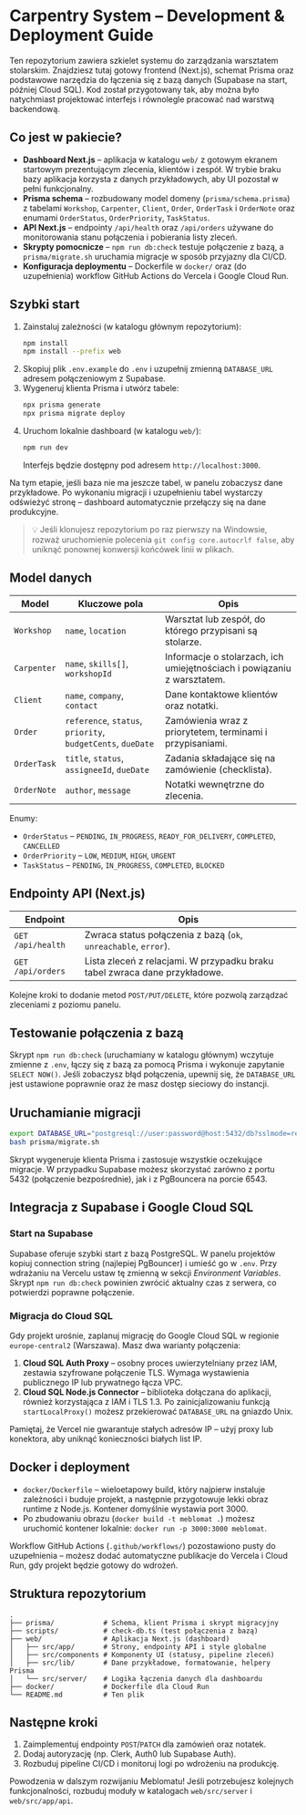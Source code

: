 # Carpentry System – Development & Deployment Guide

Ten repozytorium zawiera szkielet systemu do zarządzania warsztatem
stolarskim. Znajdziesz tutaj gotowy frontend (Next.js), schemat Prisma
oraz podstawowe narzędzia do łączenia się z bazą danych (Supabase na
start, później Cloud SQL). Kod został przygotowany tak, aby można było
natychmiast projektować interfejs i równolegle pracować nad warstwą
backendową.

## Co jest w pakiecie?

- **Dashboard Next.js** – aplikacja w katalogu `web/` z gotowym ekranem
  startowym prezentującym zlecenia, klientów i zespół. W trybie braku
  bazy aplikacja korzysta z danych przykładowych, aby UI pozostał w pełni
  funkcjonalny.
- **Prisma schema** – rozbudowany model domeny (`prisma/schema.prisma`)
  z tabelami `Workshop`, `Carpenter`, `Client`, `Order`, `OrderTask` i
  `OrderNote` oraz enumami `OrderStatus`, `OrderPriority`, `TaskStatus`.
- **API Next.js** – endpointy `/api/health` oraz `/api/orders` używane do
  monitorowania stanu połączenia i pobierania listy zleceń.
- **Skrypty pomocnicze** – `npm run db:check` testuje połączenie z bazą,
  a `prisma/migrate.sh` uruchamia migracje w sposób przyjazny dla CI/CD.
- **Konfiguracja deploymentu** – Dockerfile w `docker/` oraz (do
  uzupełnienia) workflow GitHub Actions do Vercela i Google Cloud Run.

## Szybki start

1. Zainstaluj zależności (w katalogu głównym repozytorium):
   ```bash
   npm install
   npm install --prefix web
   ```
2. Skopiuj plik `.env.example` do `.env` i uzupełnij zmienną
   `DATABASE_URL` adresem połączeniowym z Supabase.
3. Wygeneruj klienta Prisma i utwórz tabele:
   ```bash
   npx prisma generate
   npx prisma migrate deploy
   ```
4. Uruchom lokalnie dashboard (w katalogu `web/`):
   ```bash
   npm run dev
   ```
   Interfejs będzie dostępny pod adresem `http://localhost:3000`.

Na tym etapie, jeśli baza nie ma jeszcze tabel, w panelu zobaczysz dane
przykładowe. Po wykonaniu migracji i uzupełnieniu tabel wystarczy
odświeżyć stronę – dashboard automatycznie przełączy się na dane
produkcyjne.

> 💡 Jeśli klonujesz repozytorium po raz pierwszy na Windowsie,
> rozważ uruchomienie polecenia `git config core.autocrlf false`, aby
> uniknąć ponownej konwersji końcówek linii w plikach.

## Model danych

| Model       | Kluczowe pola                              | Opis                                                 |
|-------------|--------------------------------------------|------------------------------------------------------|
| `Workshop`  | `name`, `location`                         | Warsztat lub zespół, do którego przypisani są stolarze. |
| `Carpenter` | `name`, `skills[]`, `workshopId`           | Informacje o stolarzach, ich umiejętnościach i powiązaniu z warsztatem. |
| `Client`    | `name`, `company`, `contact`               | Dane kontaktowe klientów oraz notatki.               |
| `Order`     | `reference`, `status`, `priority`, `budgetCents`, `dueDate` | Zamówienia wraz z priorytetem, terminami i przypisaniami. |
| `OrderTask` | `title`, `status`, `assigneeId`, `dueDate` | Zadania składające się na zamówienie (checklista).   |
| `OrderNote` | `author`, `message`                        | Notatki wewnętrzne do zlecenia.                      |

Enumy:

- `OrderStatus` – `PENDING`, `IN_PROGRESS`, `READY_FOR_DELIVERY`,
  `COMPLETED`, `CANCELLED`
- `OrderPriority` – `LOW`, `MEDIUM`, `HIGH`, `URGENT`
- `TaskStatus` – `PENDING`, `IN_PROGRESS`, `COMPLETED`, `BLOCKED`

## Endpointy API (Next.js)

| Endpoint        | Opis                                                         |
|-----------------|--------------------------------------------------------------|
| `GET /api/health` | Zwraca status połączenia z bazą (`ok`, `unreachable`, `error`). |
| `GET /api/orders` | Lista zleceń z relacjami. W przypadku braku tabel zwraca dane przykładowe. |

Kolejne kroki to dodanie metod `POST/PUT/DELETE`, które pozwolą
zarządzać zleceniami z poziomu panelu.

## Testowanie połączenia z bazą

Skrypt `npm run db:check` (uruchamiany w katalogu głównym) wczytuje
zmienne z `.env`, łączy się z bazą za pomocą Prisma i wykonuje zapytanie
`SELECT NOW()`. Jeśli zobaczysz błąd połączenia, upewnij się, że
`DATABASE_URL` jest ustawione poprawnie oraz że masz dostęp sieciowy do
instancji.

## Uruchamianie migracji

```bash
export DATABASE_URL="postgresql://user:password@host:5432/db?sslmode=require"
bash prisma/migrate.sh
```

Skrypt wygeneruje klienta Prisma i zastosuje wszystkie oczekujące
migracje. W przypadku Supabase możesz skorzystać zarówno z portu 5432
(połączenie bezpośrednie), jak i z PgBouncera na porcie 6543.

## Integracja z Supabase i Google Cloud SQL

### Start na Supabase

Supabase oferuje szybki start z bazą PostgreSQL. W panelu projektów
kopiuj connection string (najlepiej PgBouncer) i umieść go w `.env`.
Przy wdrażaniu na Vercelu ustaw tę zmienną w sekcji *Environment
Variables*. Skrypt `npm run db:check` powinien zwrócić aktualny czas z
serwera, co potwierdzi poprawne połączenie.

### Migracja do Cloud SQL

Gdy projekt urośnie, zaplanuj migrację do Google Cloud SQL w regionie
`europe-central2` (Warszawa). Masz dwa warianty połączenia:

1. **Cloud SQL Auth Proxy** – osobny proces uwierzytelniany przez IAM,
   zestawia szyfrowane połączenie TLS. Wymaga wystawienia publicznego IP
   lub prywatnego łącza VPC.
2. **Cloud SQL Node.js Connector** – biblioteka dołączana do aplikacji,
   również korzystająca z IAM i TLS 1.3. Po zainicjalizowaniu funkcją
   `startLocalProxy()` możesz przekierować `DATABASE_URL` na gniazdo Unix.

Pamiętaj, że Vercel nie gwarantuje stałych adresów IP – użyj proxy lub
konektora, aby uniknąć konieczności białych list IP.

## Docker i deployment

- `docker/Dockerfile` – wieloetapowy build, który najpierw instaluje
  zależności i buduje projekt, a następnie przygotowuje lekki obraz
  runtime z Node.js. Kontener domyślnie wystawia port 3000.
- Po zbudowaniu obrazu (`docker build -t meblomat .`) możesz uruchomić
  kontener lokalnie: `docker run -p 3000:3000 meblomat`.

Workflow GitHub Actions (`.github/workflows/`) pozostawiono pusty do
uzupełnienia – możesz dodać automatyczne publikacje do Vercela i Cloud
Run, gdy projekt będzie gotowy do wdrożeń.

## Struktura repozytorium

```
.
├── prisma/            # Schema, klient Prisma i skrypt migracyjny
├── scripts/           # check-db.ts (test połączenia z bazą)
├── web/               # Aplikacja Next.js (dashboard)
│   ├── src/app/       # Strony, endpointy API i style globalne
│   ├── src/components # Komponenty UI (statusy, pipeline zleceń)
│   ├── src/lib/       # Dane przykładowe, formatowanie, helpery Prisma
│   └── src/server/    # Logika łączenia danych dla dashboardu
├── docker/            # Dockerfile dla Cloud Run
└── README.md          # Ten plik
```

## Następne kroki

1. Zaimplementuj endpointy `POST`/`PATCH` dla zamówień oraz notatek.
2. Dodaj autoryzację (np. Clerk, Auth0 lub Supabase Auth).
3. Rozbuduj pipeline CI/CD i monitoruj logi po wdrożeniu na produkcję.

Powodzenia w dalszym rozwijaniu Meblomatu! Jeśli potrzebujesz kolejnych
funkcjonalności, rozbuduj moduły w katalogach `web/src/server` i
`web/src/app/api`.
